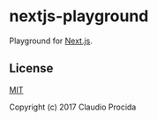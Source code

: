 # nextjs-playground

Playground for [Next.js](https://github.com/zeit/next.js).

## License

[MIT](https://opensource.org/licenses/MIT)

Copyright (c) 2017 Claudio Procida
